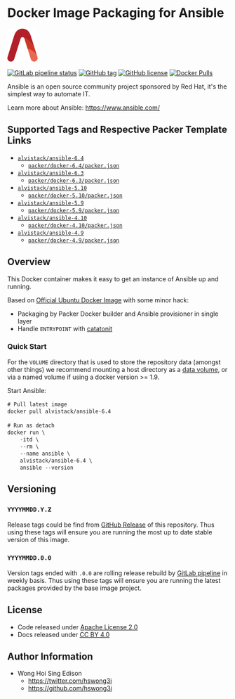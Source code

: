 # Docker Image Packaging for Ansible

<a href="https://alvistack.com" title="AlviStack" target="_blank"><img src="/alvistack.svg" height="75" alt="AlviStack"></a>

[![GitLab pipeline status](https://img.shields.io/gitlab/pipeline/alvistack/docker-ansible/master)](https://gitlab.com/alvistack/docker-ansible/-/pipelines)
[![GitHub tag](https://img.shields.io/github/tag/alvistack/docker-ansible.svg)](https://github.com/alvistack/docker-ansible/tags)
[![GitHub license](https://img.shields.io/github/license/alvistack/docker-ansible.svg)](https://github.com/alvistack/docker-ansible/blob/master/LICENSE)
[![Docker Pulls](https://img.shields.io/docker/pulls/alvistack/ansible-6.4.svg)](https://hub.docker.com/r/alvistack/ansible-6.4)

Ansible is an open source community project sponsored by Red Hat, it's the simplest way to automate IT.

Learn more about Ansible: <https://www.ansible.com/>

## Supported Tags and Respective Packer Template Links

  - [`alvistack/ansible-6.4`](https://hub.docker.com/r/alvistack/ansible-6.4)
      - [`packer/docker-6.4/packer.json`](https://github.com/alvistack/docker-ansible/blob/master/packer/docker-6.4/packer.json)
  - [`alvistack/ansible-6.3`](https://hub.docker.com/r/alvistack/ansible-6.3)
      - [`packer/docker-6.3/packer.json`](https://github.com/alvistack/docker-ansible/blob/master/packer/docker-6.3/packer.json)
  - [`alvistack/ansible-5.10`](https://hub.docker.com/r/alvistack/ansible-5.10)
      - [`packer/docker-5.10/packer.json`](https://github.com/alvistack/docker-ansible/blob/master/packer/docker-5.10/packer.json)
  - [`alvistack/ansible-5.9`](https://hub.docker.com/r/alvistack/ansible-5.9)
      - [`packer/docker-5.9/packer.json`](https://github.com/alvistack/docker-ansible/blob/master/packer/docker-5.9/packer.json)
  - [`alvistack/ansible-4.10`](https://hub.docker.com/r/alvistack/ansible-4.10)
      - [`packer/docker-4.10/packer.json`](https://github.com/alvistack/docker-ansible/blob/master/packer/docker-4.10/packer.json)
  - [`alvistack/ansible-4.9`](https://hub.docker.com/r/alvistack/ansible-4.9)
      - [`packer/docker-4.9/packer.json`](https://github.com/alvistack/docker-ansible/blob/master/packer/docker-4.9/packer.json)

## Overview

This Docker container makes it easy to get an instance of Ansible up and running.

Based on [Official Ubuntu Docker Image](https://hub.docker.com/_/ubuntu/) with some minor hack:

  - Packaging by Packer Docker builder and Ansible provisioner in single layer
  - Handle `ENTRYPOINT` with [catatonit](https://github.com/openSUSE/catatonit)

### Quick Start

For the `VOLUME` directory that is used to store the repository data (amongst other things) we recommend mounting a host directory as a [data volume](https://docs.docker.com/engine/tutorials/dockervolumes/#/data-volumes), or via a named volume if using a docker version \>= 1.9.

Start Ansible:

    # Pull latest image
    docker pull alvistack/ansible-6.4
    
    # Run as detach
    docker run \
        -itd \
        --rm \
        --name ansible \
        alvistack/ansible-6.4 \
        ansible --version

## Versioning

### `YYYYMMDD.Y.Z`

Release tags could be find from [GitHub Release](https://github.com/alvistack/docker-ansible/tags) of this repository. Thus using these tags will ensure you are running the most up to date stable version of this image.

### `YYYYMMDD.0.0`

Version tags ended with `.0.0` are rolling release rebuild by [GitLab pipeline](https://gitlab.com/alvistack/docker-ansible/-/pipelines) in weekly basis. Thus using these tags will ensure you are running the latest packages provided by the base image project.

## License

  - Code released under [Apache License 2.0](LICENSE)
  - Docs released under [CC BY 4.0](http://creativecommons.org/licenses/by/4.0/)

## Author Information

  - Wong Hoi Sing Edison
      - <https://twitter.com/hswong3i>
      - <https://github.com/hswong3i>
